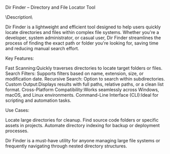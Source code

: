 Dir Finder – Directory and File Locator Tool

\\Description\\

Dir Finder is a lightweight and efficient tool designed to help users quickly locate directories and files within complex file systems. Whether you're a developer, system administrator, or casual user, Dir Finder streamlines the process of finding the exact path or folder you're looking for, saving time and reducing manual search effort.

Key Features:

Fast Scanning:Quickly traverses directories to locate target folders or files.
Search Filters: Supports filters based on name, extension, size, or modification date.
Recursive Search: Option to search within subdirectories.
Custom Output:Displays results with full paths, relative paths, or a clean list format.
Cross-Platform Compatibility:Works seamlessly across Windows, macOS, and Linux environments.
Command-Line Interface (CLI):Ideal for scripting and automation tasks.

Use Cases:

Locate large directories for cleanup.
Find source code folders or specific assets in projects.
Automate directory indexing for backup or deployment processes.

Dir Finder is a must-have utility for anyone managing large file systems or frequently navigating through nested directory structures.




